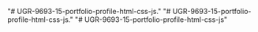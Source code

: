 "# UGR-9693-15-portfolio-profile-html-css-js." 
"# UGR-9693-15-portfolio-profile-html-css-js." 
"# UGR-9693-15-portfolio-profile-html-css-js" 
